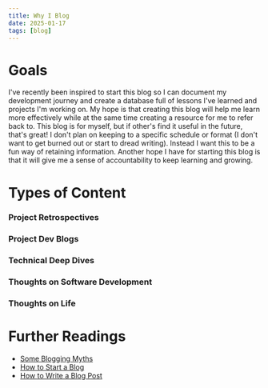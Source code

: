 ```yaml
---
title: Why I Blog
date: 2025-01-17
tags: [blog]
---
```


# Goals
I've recently been inspired to start this blog so I can document my development journey and create a database full of lessons I've learned and projects I'm working on. My hope is that creating this blog will help me learn more effectively while at the same time creating a resource for me to refer back to. This blog is for myself, but if other's find it useful in the future, that's great! I don't plan on keeping to a specific schedule or format (I don't want to get burned out or start to dread writing). Instead I want this to be a fun way of retaining information. Another hope I have for starting this blog is that it will give me a sense of accountability to keep learning and growing.

# Types of Content

### Project Retrospectives

### Project Dev Blogs

### Technical Deep Dives

### Thoughts on Software Development

### Thoughts on Life

# Further Readings

- [Some Blogging Myths](https://jvns.ca/blog/2023/06/05/some-blogging-myths/)
- [How to Start a Blog](https://www.joshwcomeau.com/blog/how-to-start-a-blog/)
- [How to Write a Blog Post](https://www.joshwcomeau.com/blog/how-to-write-a-blog-post/)